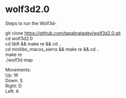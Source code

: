 # wolf3d2.0

Steps to run the Wolf3d-</br>

git clone https://github.com/tapabratadey/wolf3d2.0.git</br>
cd wolf3d2.0</br>
cd libft && make re && cd ..</br>
cd minilibx_macos_sierra && make re && cd ..</br>
make re</br>
./wolf3d map</br>

Movements:</br>
Up: W</br>
Down: S</br>
Right: D</br>
Left: A</br>
